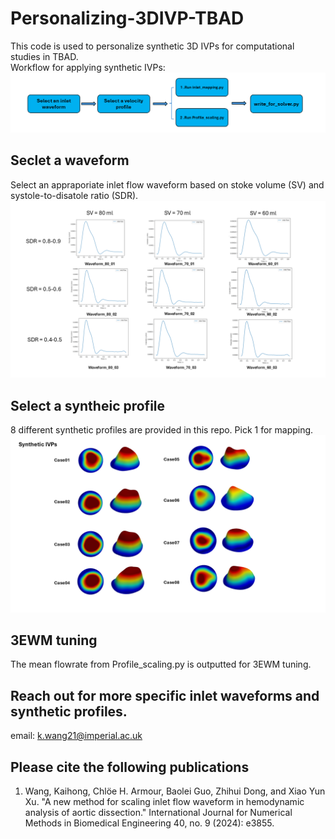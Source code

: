 # Personalizing-3DIVP-TBAD
This code is used to personalize synthetic 3D IVPs for computational studies in TBAD. <br>
Workflow for applying synthetic IVPs:
![alt text](asset/Slide1.PNG)

## Seclet a waveform  
Select an appraporiate inlet flow waveform based on stoke volume (SV) and systole-to-disatole ratio (SDR). 
![alt text](asset/Slide2.PNG)

## Select a syntheic profile
8 different synthetic profiles are provided in this repo. Pick 1 for mapping.
![alt text](asset/Slide3.PNG)

## 3EWM tuning
The mean flowrate from Profile_scaling.py is outputted for 3EWM tuning.

## Reach out for more specific inlet waveforms and synthetic profiles. 
email: k.wang21@imperial.ac.uk

## Please cite the following publications
1. Wang, Kaihong, Chlöe H. Armour, Baolei Guo, Zhihui Dong, and Xiao Yun Xu. "A new method for scaling inlet flow waveform in hemodynamic analysis of aortic dissection." International Journal for Numerical Methods in Biomedical Engineering 40, no. 9 (2024): e3855. <br>
